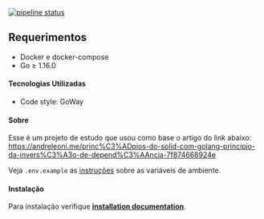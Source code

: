 [![pipeline status](https://github.com/viniciusmattosrj/solid-go/badges/releaseCandidate/pipeline.svg)](https://github.com/viniciusmattosrj/template-go/commits/releaseCandidate)

## Requerimentos

- Docker e docker-compose
- Go &ge; 1.16.0

#### Tecnologias Utilizadas

- Code style: GoWay

#### Sobre

Esse é um projeto de estudo que usou como base o artigo do link abaixo:
https://andreleoni.me/princ%C3%ADpios-do-solid-com-golang-principio-da-invers%C3%A3o-de-depend%C3%AAncia-7f874668924e

Veja `.env.example` as [instruções](docs/installation.md) sobre as variáveis de ambiente.

#### Instalação

Para instalação verifique **[installation documentation](docs/installation.md)**.

